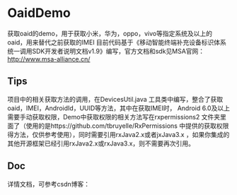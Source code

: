 # OaidDemo
获取oaid的demo，用于获取小米，华为，oppo，vivo等指定系统及以上的oaid，用来替代之前获取的IMEI
目前代码基于《移动智能终端补充设备标识体系统一调用SDK开发者说明文档v1.9》编写，官方文档和sdk见MSA官网：http://www.msa-alliance.cn/


## Tips
项目中的相关获取方法的调用，在DevicesUtil.java 工具类中编写，整合了获取oaid，IMEI，AndroidId，UUID等方法，其中在获取IMEI时，
Android 6.0及以上需要手动获取权限，Demo中获取权限的相关方法写在rxpermissions2 文件夹里面了（使用的是https://github.com/tbruyelle/RxPermissions 
中提供的获取权限得方法，仅供参考使用），同时需要引用rxJava2.x或者jxJava3.x ，如果你集成的其他开源框架已经引用rxJava2.x或rxJava3.x，则不需要再次引用。

## Doc
详情文档，可参考csdn博客： 
